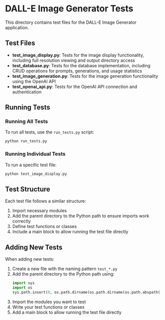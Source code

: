 # DALL-E Image Generator Tests

This directory contains test files for the DALL-E Image Generator application.

## Test Files

- **test_image_display.py**: Tests for the image display functionality, including full resolution viewing and output directory access
- **test_database.py**: Tests for the database implementation, including CRUD operations for prompts, generations, and usage statistics
- **test_image_generation.py**: Tests for the image generation functionality using the OpenAI API
- **test_openai_api.py**: Tests for the OpenAI API connection and authentication

## Running Tests

### Running All Tests

To run all tests, use the `run_tests.py` script:

```bash
python run_tests.py
```

### Running Individual Tests

To run a specific test file:

```bash
python test_image_display.py
```

## Test Structure

Each test file follows a similar structure:

1. Import necessary modules
2. Add the parent directory to the Python path to ensure imports work correctly
3. Define test functions or classes
4. Include a main block to allow running the test file directly

## Adding New Tests

When adding new tests:

1. Create a new file with the naming pattern `test_*.py`
2. Add the parent directory to the Python path using:
   ```python
   import sys
   import os
   sys.path.insert(0, os.path.dirname(os.path.dirname(os.path.abspath(__file__))))
   ```
3. Import the modules you want to test
4. Write your test functions or classes
5. Add a main block to allow running the test file directly 
